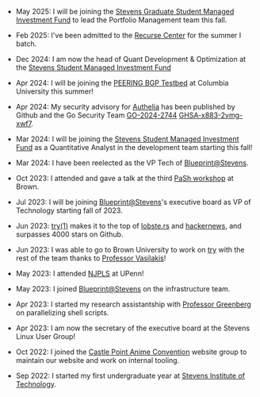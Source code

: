 * May 2025: I will be joining the [Stevens Graduate Student Managed Investment
  Fund](https://www.stevens.edu/news/stevens-launches-graduate-student-investment-fund)
  to lead the Portfolio Management team this fall.

* Feb 2025: I've been admitted to the [Recurse
  Center](https://www.recurse.com/scout/click?t=b5dda155bba0bc72c97da128e1929d96)
  for the summer I batch.

* Dec 2024: I am now the head of Quant Development & Optimization at the [Stevens Student Managed Investment
  Fund](https://www.stevens.edu/school-business/student-managed-investment-fund)

* Apr 2024: I will be joining the [PEERING BGP
  Testbed](https://peering.ee.columbia.edu/) at Columbia University this summer!

* Apr 2024: My security advisory for [Authelia](https://www.authelia.com/) has
  been published by Github and the Go Security Team
  [GO-2024-2744](https://pkg.go.dev/vuln/GO-2024-2744) [GHSA-x883-2vmg-xwf7](https://github.com/advisories/GHSA-x883-2vmg-xwf7).

* Mar 2024: I will be joining the [Stevens Student Managed Investment
  Fund](https://www.stevens.edu/school-business/student-managed-investment-fund)
  as a Quantitative Analyst in the development team starting this fall!

* Mar 2024: I have been reelected as the VP Tech of
  [Blueprint@Stevens](https://sitblueprint.com/).

* Oct 2023: I attended and gave a talk at the third [PaSh
  workshop](https://binpa.sh) at Brown.

* Jul 2023: I will be joining [Blueprint@Stevens](https://sitblueprint.com/)'s
  executive board as VP of Technology starting fall of 2023.

* Jun 2023:
  [try(1)](https://github.com/binpash/try) makes it to the top of
  [lobste.rs](https://lobste.rs/s/j6x3fl/binpash_try) and
  [hackernews](https://news.ycombinator.com/item?id=36461102), and surpasses
  4000 stars on Github.

* Jun 2023: I was able to go to Brown University to work on
  [try](https://github.com/binpash/try) with the rest of the team thanks to
  [Professor Vasilakis](https://nikos.vasilak.is/)!

* May 2023: I attended [NJPLS](https://www.njpls.org/) at UPenn!

* May 2023: I joined [Blueprint@Stevens](https://sitblueprint.com/) on the
  infrastructure team.

* Apr 2023: I started my research assistantship with [Professor
  Greenberg](https://greenberg.science/) on parallelizing shell scripts.

* Apr 2023: I am now the secretary of the executive board at the Stevens Linux
  User Group!

* Oct 2022: I joined the [Castle Point Anime
  Convention](https://www.castlepointanime.com/) website group to maintain our
  website and work on internal tooling.

* Sep 2022: I started my first undergraduate year at [Stevens Institute of
  Technology](https://stevens.edu).
